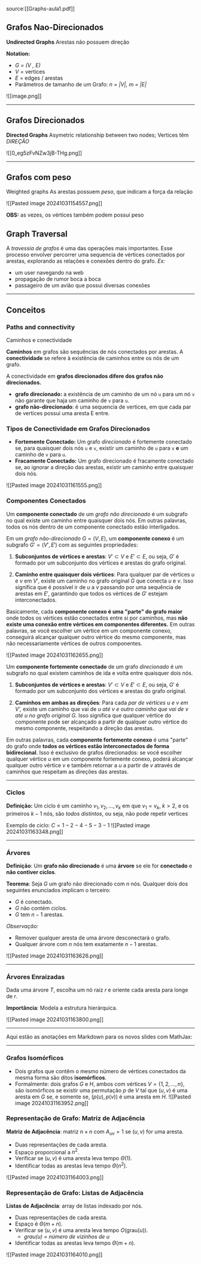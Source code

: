 source:[[Graphs-aula1.pdf]]



## Grafos Nao-Direcionados
**Undirected Graphs**
Arestas não possuem direção

**Notation:** 
- *G = (V , E)*
- *V* = vertices
- *E* = edges / arestas
- Parâmetros de tamanho de um Grafo: *n = |V|, m = |E|*

![[image.png]]

---
## Grafos Direcionados 
**Directed Graphs**
Asymetric relationship between two nodes; Vertices têm *DIREÇÃO*

![[0_eg5zFvNZw3jB-THg.png]]

---

## Grafos com peso
Weighted graphs
As arestas possuem *peso*, que indicam a força da relação

![[Pasted image 20241031154557.png]]

**OBS:** as vezes, os vértices também podem possui peso


## Graph Traversal
A *travessia de grafos* é uma das operações mais importantes. Esse processo envolver percorrer uma sequencia de vértices conectados por arestas, explorando as relações e conexões dentro do grafo.
*Ex:*
- um user navegando na web
- propagação de rumor boca a boca
- passageiro de um avião que possui diversas conexões

---
## Conceitos
### Paths and connectivity
Caminhos e conectividade

**Caminhos** em grafos são sequências de nós conectados por arestas. A **conectividade** se refere à existência de caminhos entre os nós de um grafo.

A conectividade em **grafos direcionados difere dos grafos não direcionados.** 
- **grafo direcionado:** a existência de um caminho de um nó `u` para um nó `v` não garante que haja um caminho de `v` para `u`.
- **grafo não-direcionado**: é uma sequencia de vertices, em que cada par de vertices possui uma aresta E entre.

### Tipos de Conectividade em Grafos Direcionados

- **Fortemente Conectado:** Um grafo *direcionado* é fortemente conectado se, para quaisquer dois nós `u` e `v`, existir um caminho de `u` para `v` **e** um caminho de `v` para `u`.
- **Fracamente Conectado:** Um grafo direcionado é fracamente conectado se, ao ignorar a direção das arestas, existir um caminho entre quaisquer dois nós.

![[Pasted image 20241031161555.png]]
### Componentes Conectados

Um **componente conectado** de um *grafo não direcionado* é um subgrafo no qual existe um caminho entre quaisquer dois nós. Em outras palavras, todos os nós dentro de um componente conectado estão interligados.

Em um *grafo não-direcionado* $G = (V, E)$,  um **componente conexo** é um subgrafo $G' = (V', E')$ com as seguintes propriedades:

1. **Subconjuntos de vértices e arestas**: $V' \subset V$ e $E' \subset E$, ou seja, $G'$ é formado por um subconjunto dos vértices e arestas do grafo original.

2. **Caminho entre quaisquer dois vértices**: Para qualquer par de vértices $u$ e $v$ em $V'$, existe um caminho no grafo original $G$ que conecta $u$ e $v$. Isso significa que é possível ir de $u$ a $v$ passando por uma sequência de arestas em $E'$, garantindo que todos os vértices de $G'$ estejam interconectados.

Basicamente, cada **componente conexo é uma "parte" do grafo maior** onde todos os vértices estão conectados entre si por caminhos, mas **não existe uma conexão entre vértices em componentes diferentes.** 
Em outras palavras, se você escolher um vértice em um componente conexo, conseguirá alcançar qualquer outro vértice do mesmo componente, mas não necessariamente vértices de outros componentes.

![[Pasted image 20241031162655.png]]



Um **componente fortemente conectado** de um grafo *direcionado* é um subgrafo no qual existem caminhos de ida e volta entre quaisquer dois nós.

1. **Subconjuntos de vértices e arestas**: $V' \subset V$ e $E' \subset E$, ou seja, $G'$ é formado por um subconjunto dos vértices e arestas do grafo original.

2. **Caminhos em ambas as direções**: Para cada *par de vértices $u$ e $v$ em $V'$,* existe um caminho que vai de *$u$ até $v$ e outro caminho que vai de $v$ até $u$ no grafo original $G$.* Isso significa que qualquer vértice do componente pode ser alcançado a partir de qualquer outro vértice do mesmo componente, respeitando a direção das arestas.

Em outras palavras, cada **componente fortemente conexo** é uma "parte" do grafo onde **todos os vértices estão interconectados de forma bidirecional**. 
Isso é exclusivo de grafos direcionados: se você escolher qualquer vértice $u$ em um componente fortemente conexo, poderá alcançar qualquer outro vértice $v$ e também retornar a $u$ a partir de $v$ através de caminhos que respeitam as direções das arestas.


---

### Ciclos

**Definição:** Um ciclo é um caminho $v_1, v_2, \ldots, v_k$ em que $v_1 = v_k$, $k > 2$, e os primeiros $k-1$ nós, são *todos distintos*, ou seja, não pode repetir vertices

Exemplo de ciclo: $C = 1 - 2 - 4 - 5 - 3 - 1$
![[Pasted image 20241031163348.png]]

---

### Árvores

**Definição**: Um **grafo não direcionado** é uma **árvore** se ele for **conectado** e **não contiver ciclos**.

**Teorema**: Seja $G$ um grafo não direcionado com $n$ nós. Qualquer dois dos seguintes enunciados implicam o terceiro:

- $G$ é conectado.
- $G$ não contém ciclos.
- $G$ tem $n - 1$ arestas.

*Observação:*
- Remover qualquer aresta de uma árvore desconectará o grafo.
- Qualquer árvore com $n$ nós tem exatamente $n - 1$ arestas.

![[Pasted image 20241031163626.png]]


---
### Árvores Enraizadas

Dada uma árvore $T$, escolha um nó raiz $r$ e oriente cada aresta para longe de $r$.

**Importância**: Modela a estrutura hierárquica.

![[Pasted image 20241031163800.png]]

---


Aqui estão as anotações em Markdown para os novos slides com MathJax:

---

### Grafos Isomórficos

- Dois grafos que contêm o mesmo número de vértices conectados da mesma forma são ditos **isomórficos**.
- Formalmente: dois grafos $G$ e $H$, ambos com vértices $V = \{1, 2, \dots, n\}$, são isomórficos se existir uma permutação $p$ de $V$ tal que $(u, v)$ é uma aresta em $G$ se, e somente se, $(p(u), p(v))$ é uma aresta em $H$.
![[Pasted image 20241031163952.png]]
### Representação de Grafo: Matriz de Adjacência

**Matriz de Adjacência**: matriz $n \times n$ com $A_{uv} = 1$ se $(u, v)$ for uma aresta.
- Duas representações de cada aresta.
- Espaço proporcional a $n^2$.
- Verificar se $(u, v)$ é uma aresta leva tempo $\Theta(1)$.
- Identificar todas as arestas leva tempo $\Theta(n^2)$.

![[Pasted image 20241031164003.png]]

### Representação de Grafo: Listas de Adjacência

**Listas de Adjacência**: array de listas indexado por nós.
- Duas representações de cada aresta.
- Espaço é $\Theta(m + n)$.
- Verificar se $(u, v)$ é uma aresta leva tempo $O(\text{grau}(u))$.
	- *$\text{grau}(u)$ = número de vizinhos de u*
- Identificar todas as arestas leva tempo $\Theta(m + n)$.

![[Pasted image 20241031164010.png]]